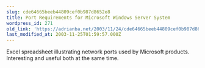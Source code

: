 ```yaml
---
slug: cde64665beeb44809cef0b987d8652e8
title: Port Requirements for Microsoft Windows Server System
wordpress_id: 271
old_link: 'https://adrianba.net/2003/11/24/cde64665beeb44809cef0b987d8652e8/'
last_modified_at: 2003-11-25T01:59:57.000Z
---
```


Excel spreadsheet illustrating network ports used by Microsoft
products. Interesting and useful both at the same time.
